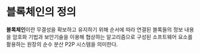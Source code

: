 
# 블록체인의 정의

**블록체인**이란 무결성을 확보하고 유지하기 위해 순서에 따라 연결된 블록들의 정보 내용을 암호화 기법과 보안기술을 이용해 협상하는 알고리즘으로 구성된 소프트웨어 요소를 활용하는 원장의 순수 분산 P2P 시스템을 의미한다.
<!--stackedit_data:
eyJoaXN0b3J5IjpbMTY2NjA1NzUxMF19
-->